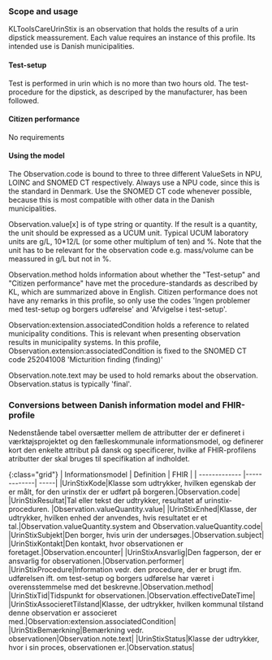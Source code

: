 ### Scope and usage
KLToolsCareUrinStix is an observation that holds the results of a urin dipstick meassurement. Each value requires an instance of this profile.  Its intended use is Danish municipalities.

#### Test-setup
Test is performed in urin which is no more than two hours old. The test-procedure for the dipstick, as descriped by the manufacturer, has been followed.

#### Citizen performance
No requirements 

#### Using the model
The Observation.code is bound to three to three different ValueSets in NPU, LOINC and SNOMED CT respectively. Always use a NPU code, since this is the standard in Denmark. Use the SNOMED CT code whenever possible, because this is most compatible with other data in the Danish municipalities. 

Observation.value[x] is of type string or quantity. If the result is a quantity, the unit should be expressed as a UCUM unit. Typical UCUM laboratory units are g/L, 10*12/L (or some other multiplum of ten) and %. Note that the unit has to be relevant for the observation code e.g. mass/volume can be meassured in g/L but not in %. 

Observation.method holds information about whether the "Test-setup" and "Citizen performance" have met the procedure-standards as described by KL, which are summarized above in English. Citizen performance does not have any remarks in this profile, so only use the codes 'Ingen problemer med test-setup og borgers udførelse' and 'Afvigelse i test-setup'.

Observation:extension.associatedCondition holds a reference to related municipality conditions. This is relevant when presenting observation results in municipality systems. In this profile, Observation.extension:associatedCondition is fixed to the SNOMED CT code 252041008 'Micturition finding (finding)'

Observation.note.text may be used to hold remarks about the observation. Observation.status is typically 'final'.

### Conversions between Danish information model and FHIR-profile
Nedenstående tabel oversætter mellem de attributter der er defineret i værktøjsprojektet og den fælleskommunale informationsmodel, og definerer kort den enkelte attribut på dansk og specificerer, hvilke af FHIR-profilens atributter der skal bruges til specifikation af indholdet.

{:class="grid"}
|   Informationsmodel      | Definition        | FHIR  |
| ------------- |-------------| -----|
|UrinStixKode|Klasse som udtrykker, hvilken egenskab der er målt, for den urinstix der er udført på borgeren.|Observation.code|
|UrinStixResultat|Tal eller tekst der udtrykker, resultatet af urinstix-proceduren. |Observation.valueQuantity.value|
|UrinStixEnhed|Klasse, der udtrykker, hvilken enhed der anvendes, hvis resultatet er et tal.|Observation.valueQuantity.system and Observation.valueQuantity.code|
|UrinStixSubjekt|Den borger, hvis urin der undersøges.|Observation.subject|
|UrinStixKontakt|Den kontakt, hvor observationen er foretaget.|Observation.encounter|
|UrinStixAnsvarlig|Den fagperson, der er ansvarlig for observationen.|Observation.performer|
|UrinStixProcedure|Information vedr. den procedure, der er brugt ifm. udførelsen ift. om test-setup og borgers udførelse har været i overensstemmelse med det beskrevne.|Observation.method|
|UrinStixTid|Tidspunkt for observationen.|Observation.effectiveDateTime|
|UrinStixAssocieretTilstand|Klasse, der udtrykker, hvilken kommunal tilstand denne observation er associeret med.|Observation:extension.associatedCondition|
|UrinStixBemærkning|Bemærkning vedr. observationen|Observation.note.text|
|UrinStixStatus|Klasse der udtrykker, hvor i sin proces, observationen er.|Observation.status|

